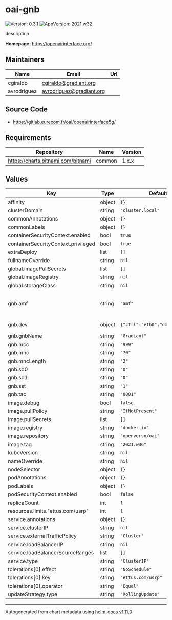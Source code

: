 # oai-gnb

![Version: 0.3.1](https://img.shields.io/badge/Version-0.3.1-informational?style=flat-square) ![AppVersion: 2021.w32](https://img.shields.io/badge/AppVersion-2021.w32-informational?style=flat-square)

description

**Homepage:** <https://openairinterface.org/>

## Maintainers

| Name | Email | Url |
| ---- | ------ | --- |
| cgiraldo | <cgiraldo@gradiant.org> |  |
| avrodriguez | <avrodriguez@gradiant.org> |  |

## Source Code

* <https://gitlab.eurecom.fr/oai/openairinterface5g/>

## Requirements

| Repository | Name | Version |
|------------|------|---------|
| https://charts.bitnami.com/bitnami | common | 1.x.x |

## Values

| Key | Type | Default | Description |
|-----|------|---------|-------------|
| affinity | object | `{}` |  |
| clusterDomain | string | `"cluster.local"` |  |
| commonAnnotations | object | `{}` |  |
| commonLabels | object | `{}` |  |
| containerSecurityContext.enabled | bool | `true` |  |
| containerSecurityContext.privileged | bool | `true` |  |
| extraDeploy | list | `[]` |  |
| fullnameOverride | string | `nil` |  |
| global.imagePullSecrets | list | `[]` |  |
| global.imageRegistry | string | `nil` |  |
| global.storageClass | string | `nil` |  |
| gnb.amf | string | `"amf"` | hostname of the amf core service. |
| gnb.dev | object | `{"ctrl":"eth0","data":"eth0"}` | data plane interface |
| gnb.gnbName | string | `"Gradiant"` |  |
| gnb.mcc | string | `"999"` |  |
| gnb.mnc | string | `"70"` |  |
| gnb.mncLength | string | `"2"` |  |
| gnb.sd0 | string | `"0"` |  |
| gnb.sd1 | string | `"0"` |  |
| gnb.sst | string | `"1"` |  |
| gnb.tac | string | `"0001"` |  |
| image.debug | bool | `false` |  |
| image.pullPolicy | string | `"IfNotPresent"` |  |
| image.pullSecrets | list | `[]` |  |
| image.registry | string | `"docker.io"` |  |
| image.repository | string | `"openverso/oai"` |  |
| image.tag | string | `"2021.w36"` |  |
| kubeVersion | string | `nil` |  |
| nameOverride | string | `nil` |  |
| nodeSelector | object | `{}` |  |
| podAnnotations | object | `{}` |  |
| podLabels | object | `{}` |  |
| podSecurityContext.enabled | bool | `false` |  |
| replicaCount | int | `1` |  |
| resources.limits."ettus.com/usrp" | int | `1` |  |
| service.annotations | object | `{}` |  |
| service.clusterIP | string | `nil` |  |
| service.externalTrafficPolicy | string | `"Cluster"` |  |
| service.loadBalancerIP | string | `nil` |  |
| service.loadBalancerSourceRanges | list | `[]` |  |
| service.type | string | `"ClusterIP"` |  |
| tolerations[0].effect | string | `"NoSchedule"` |  |
| tolerations[0].key | string | `"ettus.com/usrp"` |  |
| tolerations[0].operator | string | `"Equal"` |  |
| updateStrategy.type | string | `"RollingUpdate"` |  |

----------------------------------------------
Autogenerated from chart metadata using [helm-docs v1.11.0](https://github.com/norwoodj/helm-docs/releases/v1.11.0)
